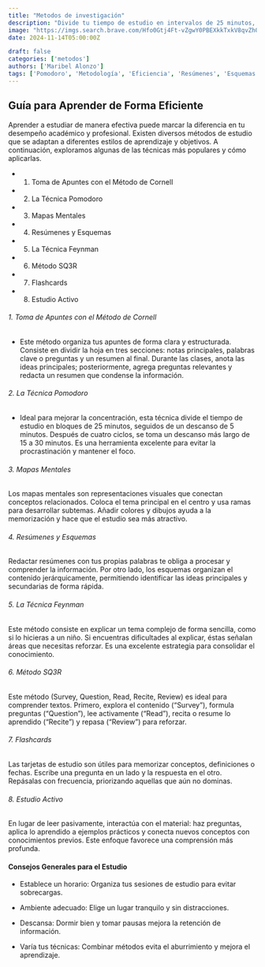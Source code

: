 ```yaml
---
title: "Metodos de investigación"
description: "Divide tu tiempo de estudio en intervalos de 25 minutos, seguidos de un descanso de 5 minutos. Esto te ayudará a mantener la concentración y a evitar la fatiga."
image: "https://imgs.search.brave.com/Hfo0Gtj4Ft-vZgwY0PBEXkkTxkV8qvZhQiAsaf5BQI8/rs:fit:860:0:0:0/g:ce/aHR0cHM6Ly90My5m/dGNkbi5uZXQvanBn/LzA4Lzg1LzE1LzY0/LzM2MF9GXzg4NTE1/NjQxMF8za3luWmU2/TTgwZFY3OUI1Y3Fo/SFhBYUFsTkUwRHYx/RS5qcGc"
date: 2024-11-14T05:00:00Z

draft: false
categories: ['metodos']
authors: ['Maribel Alonzo']
tags: ['Pomodoro', 'Metodología', 'Eficiencia', 'Resúmenes', 'Esquemas']
---
```



## Guía para Aprender de Forma Eficiente

Aprender a estudiar de manera efectiva puede marcar la diferencia en tu desempeño académico y profesional. Existen diversos métodos de estudio que se adaptan a diferentes estilos de aprendizaje y objetivos. A continuación, exploramos algunas de las técnicas más populares y cómo aplicarlas.

- 1. Toma de Apuntes con el Método de Cornell
- 2. La Técnica Pomodoro
- 3. Mapas Mentales
- 4. Resúmenes y Esquemas
- 5. La Técnica Feynman
- 6. Método SQ3R
- 7. Flashcards
- 8. Estudio Activo



###### 1. Toma de Apuntes con el Método de Cornell

- Este método organiza tus apuntes de forma clara y estructurada. Consiste en dividir la hoja en tres secciones: notas principales, palabras clave o preguntas y un resumen al final. Durante las clases, anota las ideas principales; posteriormente, agrega preguntas relevantes y redacta un resumen que condense la información.

###### 2. La Técnica Pomodoro

- Ideal para mejorar la concentración, esta técnica divide el tiempo de estudio en bloques de 25 minutos, seguidos de un descanso de 5 minutos. Después de cuatro ciclos, se toma un descanso más largo de 15 a 30 minutos. Es una herramienta excelente para evitar la procrastinación y mantener el foco.

###### 3. Mapas Mentales


Los mapas mentales son representaciones visuales que conectan conceptos relacionados. Coloca el tema principal en el centro y usa ramas para desarrollar subtemas. Añadir colores y dibujos ayuda a la memorización y hace que el estudio sea más atractivo.

###### 4. Resúmenes y Esquemas

 Redactar resúmenes con tus propias palabras te obliga a procesar y comprender la información. Por otro lado, los esquemas organizan el contenido jerárquicamente, permitiendo identificar las ideas principales y secundarias de forma rápida.

 ###### 5. La Técnica Feynman

 Este método consiste en explicar un tema complejo de forma sencilla, como si lo hicieras a un niño. Si encuentras dificultades al explicar, éstas señalan áreas que necesitas reforzar. Es una excelente estrategia para consolidar el conocimiento.

 ###### 6. Método SQ3R

 Este método (Survey, Question, Read, Recite, Review) es ideal para comprender textos. Primero, explora el contenido (“Survey”), formula preguntas (“Question”), lee activamente (“Read”), recita o resume lo aprendido (“Recite”) y repasa (“Review”) para reforzar.

 ###### 7. Flashcards


 Las tarjetas de estudio son útiles para memorizar conceptos, definiciones o fechas. Escribe una pregunta en un lado y la respuesta en el otro. Repásalas con frecuencia, priorizando aquellas que aún no dominas.


###### 8. Estudio Activo

En lugar de leer pasivamente, interactúa con el material: haz preguntas, aplica lo aprendido a ejemplos prácticos y conecta nuevos conceptos con conocimientos previos. Este enfoque favorece una comprensión más profunda.


#### Consejos Generales para el Estudio

- Establece un horario: Organiza tus sesiones de estudio para evitar sobrecargas.

- Ambiente adecuado: Elige un lugar tranquilo y sin distracciones.

- Descansa: Dormir bien y tomar pausas mejora la retención de información.

- Varía tus técnicas: Combinar métodos evita el aburrimiento y mejora el aprendizaje.





[//]: # (These are reference links used in the body of this note and get stripped out when the markdown processor does its job. There is no need to format nicely because it shouldn't be seen. Thanks SO - http://stackoverflow.com/questions/4823468/store-comments-in-markdown-syntax)

   [dill]: <https://github.com/joemccann/dillinger>
   [git-repo-url]: <https://github.com/joemccann/dillinger.git>
   [john gruber]: <http://daringfireball.net>
   [df1]: <http://daringfireball.net/projects/markdown/>
   [markdown-it]: <https://github.com/markdown-it/markdown-it>
   [Ace Editor]: <http://ace.ajax.org>
   [node.js]: <http://nodejs.org>
   [Twitter Bootstrap]: <http://twitter.github.com/bootstrap/>
   [jQuery]: <http://jquery.com>
   [@tjholowaychuk]: <http://twitter.com/tjholowaychuk>
   [express]: <http://expressjs.com>
   [AngularJS]: <http://angularjs.org>
   [Gulp]: <http://gulpjs.com>

   [PlDb]: <https://github.com/joemccann/dillinger/tree/master/plugins/dropbox/README.md>
   [PlGh]: <https://github.com/joemccann/dillinger/tree/master/plugins/github/README.md>
   [PlGd]: <https://github.com/joemccann/dillinger/tree/master/plugins/googledrive/README.md>
   [PlOd]: <https://github.com/joemccann/dillinger/tree/master/plugins/onedrive/README.md>
   [PlMe]: <https://github.com/joemccann/dillinger/tree/master/plugins/medium/README.md>
   [PlGa]: <https://github.com/RahulHP/dillinger/blob/master/plugins/googleanalytics/README.md>

